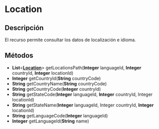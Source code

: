 # Location		

## Descripción

El recurso permite consultar los datos de localización e idioma.

## Métodos

- **List**<**[Location](Location.md)**> getLocationsPath(**Integer** languageId, **Integer** countryId, **Integer** locationId)
- **Integer** getCountryId(**String** countryCode)
- **String** getCountryName(**String** countryCode)
- **String** getCountryCode(**Integer** countryId)
- **String** getStateCode(**Integer** languageId, **Integer** countryId, Integer locationId)
- **String** getStateName(**Integer** languageId, Integer countryId, **Integer** locationId)
- **String** getLanguageCode(**Integer** languageId)
- **Integer** getLanguageId(**String** name)
